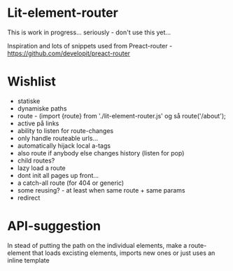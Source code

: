 # Lit-element-router

This is work in progress... seriously - don't use this yet... 

Inspiration and lots of snippets used from Preact-router - https://github.com/developit/preact-router


# Wishlist
- statiske 
- dynamiske paths
- route - (import {route} from './lit-element-router.js' og så route('/about');
- active på links
- ability to listen for route-changes
- only handle routeable urls...
- automatically hijack local a-tags
- also route if anybody else changes history (listen for pop)
- child routes?
- lazy load a route
- dont init all pages up front...
- a catch-all route (for 404 or generic)
- some reusing? - at least when same route + same params
- redirect 



# API-suggestion
In stead of putting the path on the individual elements, make a route-element that loads excisting elements, imports new ones or just uses an inline template

<router>
    <route path="/" element="home-page"></route>
    <route path="/lazy" import="lazy-element.js"></route>
    <route path="/no-element">
        <template>
            Yo this is cool
        </template>
    </route>
    <route path="*" redirect="/"></route>

</router>

